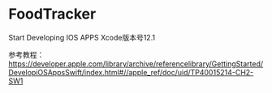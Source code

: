 # FoodTracker
Start Developing IOS APPS Xcode版本号12.1 

参考教程：
https://developer.apple.com/library/archive/referencelibrary/GettingStarted/DevelopiOSAppsSwift/index.html#//apple_ref/doc/uid/TP40015214-CH2-SW1


